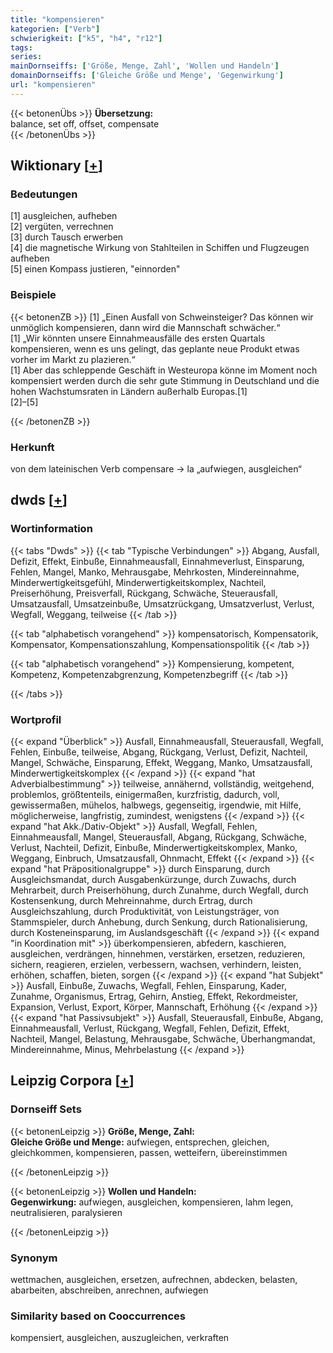 ```yaml
---
title: "kompensieren"
kategorien: ["Verb"]
schwierigkeit: ["k5", "h4", "r12"]
tags:
series:
mainDornseiffs: ['Größe, Menge, Zahl', 'Wollen und Handeln']
domainDornseiffs: ['Gleiche Größe und Menge', 'Gegenwirkung']
url: "kompensieren"
---
```


{{< betonenÜbs >}}
**Übersetzung:**  
balance, set off, offset, compensate  
{{< /betonenÜbs >}}

## Wiktionary [[+](https://de.wiktionary.org/wiki/kompensieren)]

### Bedeutungen
[1] ausgleichen, aufheben  
[2] vergüten, verrechnen  
[3] durch Tausch erwerben  
[4] die magnetische Wirkung von Stahlteilen in Schiffen und Flugzeugen aufheben  
[5] einen Kompass justieren, "einnorden"  

### Beispiele
{{< betonenZB >}}
[1] „Einen Ausfall von Schweinsteiger? Das können wir unmöglich kompensieren, dann wird die Mannschaft schwächer.“  
[1] „Wir könnten unsere Einnahmeausfälle des ersten Quartals kompensieren, wenn es uns gelingt, das geplante neue Produkt etwas vorher im Markt zu plazieren.“  
[1] Aber das schleppende Geschäft in Westeuropa könne im Moment noch kompensiert werden durch die sehr gute Stimmung in Deutschland und die hohen Wachstumsraten in Ländern außerhalb Europas.[1]  
[2]–[5]  

{{< /betonenZB >}}
### Herkunft
von dem lateinischen Verb compensare → la „aufwiegen, ausgleichen“  



## dwds [[+](https://www.dwds.de/wb/kompensieren)]

### Wortinformation
{{< tabs "Dwds" >}}
{{< tab "Typische Verbindungen" >}}
Abgang, Ausfall, Defizit, Effekt, Einbuße, Einnahmeausfall, Einnahmeverlust, Einsparung, Fehlen, Mangel, Manko, Mehrausgabe, Mehrkosten, Mindereinnahme, Minderwertigkeitsgefühl, Minderwertigkeitskomplex, Nachteil, Preiserhöhung, Preisverfall, Rückgang, Schwäche, Steuerausfall, Umsatzausfall, Umsatzeinbuße, Umsatzrückgang, Umsatzverlust, Verlust, Wegfall, Weggang, teilweise
{{< /tab >}}

{{< tab "alphabetisch vorangehend" >}}
kompensatorisch, Kompensatorik, Kompensator, Kompensationszahlung, Kompensationspolitik
{{< /tab >}}

{{< tab "alphabetisch vorangehend" >}}
Kompensierung, kompetent, Kompetenz, Kompetenzabgrenzung, Kompetenzbegriff
{{< /tab >}}

{{< /tabs >}}

### Wortprofil
{{< expand "Überblick" >}} Ausfall, Einnahmeausfall, Steuerausfall, Wegfall, Fehlen, Einbuße, teilweise, Abgang, Rückgang, Verlust, Defizit, Nachteil, Mangel, Schwäche, Einsparung, Effekt, Weggang, Manko, Umsatzausfall, Minderwertigkeitskomplex {{< /expand >}}
{{< expand "hat Adverbialbestimmung" >}} teilweise, annähernd, vollständig, weitgehend, problemlos, größtenteils, einigermaßen, kurzfristig, dadurch, voll, gewissermaßen, mühelos, halbwegs, gegenseitig, irgendwie, mit Hilfe, möglicherweise, langfristig, zumindest, wenigstens {{< /expand >}}
{{< expand "hat Akk./Dativ-Objekt" >}} Ausfall, Wegfall, Fehlen, Einnahmeausfall, Mangel, Steuerausfall, Abgang, Rückgang, Schwäche, Verlust, Nachteil, Defizit, Einbuße, Minderwertigkeitskomplex, Manko, Weggang, Einbruch, Umsatzausfall, Ohnmacht, Effekt {{< /expand >}}
{{< expand "hat Präpositionalgruppe" >}} durch Einsparung, durch Ausgleichsmandat, durch Ausgabenkürzunge, durch Zuwachs, durch Mehrarbeit, durch Preiserhöhung, durch Zunahme, durch Wegfall, durch Kostensenkung, durch Mehreinnahme, durch Ertrag, durch Ausgleichszahlung, durch Produktivität, von Leistungsträger, von Stammspieler, durch Anhebung, durch Senkung, durch Rationalisierung, durch Kosteneinsparung, im Auslandsgeschäft {{< /expand >}}
{{< expand "in Koordination mit" >}} überkompensieren, abfedern, kaschieren, ausgleichen, verdrängen, hinnehmen, verstärken, ersetzen, reduzieren, sichern, reagieren, erzielen, verbessern, wachsen, verhindern, leisten, erhöhen, schaffen, bieten, sorgen {{< /expand >}}
{{< expand "hat Subjekt" >}} Ausfall, Einbuße, Zuwachs, Wegfall, Fehlen, Einsparung, Kader, Zunahme, Organismus, Ertrag, Gehirn, Anstieg, Effekt, Rekordmeister, Expansion, Verlust, Export, Körper, Mannschaft, Erhöhung {{< /expand >}}
{{< expand "hat Passivsubjekt" >}} Ausfall, Steuerausfall, Einbuße, Abgang, Einnahmeausfall, Verlust, Rückgang, Wegfall, Fehlen, Defizit, Effekt, Nachteil, Mangel, Belastung, Mehrausgabe, Schwäche, Überhangmandat, Mindereinnahme, Minus, Mehrbelastung {{< /expand >}}

## Leipzig Corpora [[+](https://corpora.uni-leipzig.de/en/res?word=kompensieren&corpusId=deu_newscrawl-public_2018)]

### Dornseiff Sets
{{< betonenLeipzig >}}
**Größe, Menge, Zahl:**  
**Gleiche Größe und Menge:** aufwiegen, entsprechen, gleichen, gleichkommen, kompensieren, passen, wetteifern, übereinstimmen  

{{< /betonenLeipzig >}}


{{< betonenLeipzig >}}
**Wollen und Handeln:**  
**Gegenwirkung:** aufwiegen, ausgleichen, kompensieren, lahm legen, neutralisieren, paralysieren  

{{< /betonenLeipzig >}}

### Synonym
wettmachen, ausgleichen, ersetzen, aufrechnen, abdecken, belasten, abarbeiten, abschreiben, anrechnen, aufwiegen


### Similarity based on Cooccurrences
kompensiert, ausgleichen, auszugleichen, verkraften

